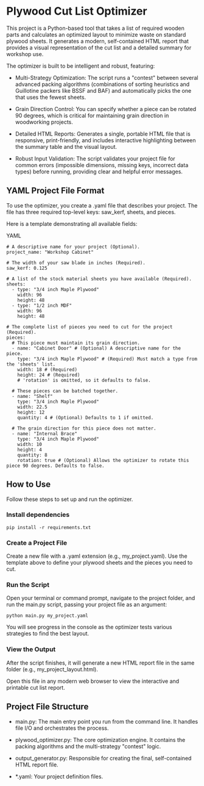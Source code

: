 # Plywood Cut List Optimizer

This project is a Python-based tool that takes a list of required wooden parts and calculates an optimized layout to minimize waste on standard plywood sheets. It generates a modern, self-contained HTML report that provides a visual representation of the cut list and a detailed summary for workshop use.

The optimizer is built to be intelligent and robust, featuring:

* Multi-Strategy Optimization: The script runs a "contest" between several advanced packing algorithms (combinations of sorting heuristics and Guillotine packers like BSSF and BAF) and automatically picks the one that uses the fewest sheets.

* Grain Direction Control: You can specify whether a piece can be rotated 90 degrees, which is critical for maintaining grain direction in woodworking projects.

* Detailed HTML Reports: Generates a single, portable HTML file that is responsive, print-friendly, and includes interactive highlighting between the summary table and the visual layout.

* Robust Input Validation: The script validates your project file for common errors (impossible dimensions, missing keys, incorrect data types) before running, providing clear and helpful error messages.

## YAML Project File Format
To use the optimizer, you create a .yaml file that describes your project. The file has three required top-level keys: saw_kerf, sheets, and pieces.

Here is a template demonstrating all available fields:

YAML
```
# A descriptive name for your project (Optional).
project_name: "Workshop Cabinet"

# The width of your saw blade in inches (Required).
saw_kerf: 0.125

# A list of the stock material sheets you have available (Required).
sheets:
  - type: "3/4 inch Maple Plywood"
    width: 96
    height: 48
  - type: "1/2 inch MDF"
    width: 96
    height: 48

# The complete list of pieces you need to cut for the project (Required).
pieces:
  # This piece must maintain its grain direction.
  - name: "Cabinet Door" # (Optional) A descriptive name for the piece.
    type: "3/4 inch Maple Plywood" # (Required) Must match a type from the 'sheets' list.
    width: 18 # (Required)
    height: 24 # (Required)
    # 'rotation' is omitted, so it defaults to false.

  # These pieces can be batched together.
  - name: "Shelf"
    type: "3/4 inch Maple Plywood"
    width: 22.5
    height: 12
    quantity: 4 # (Optional) Defaults to 1 if omitted.

  # The grain direction for this piece does not matter.
  - name: "Internal Brace"
    type: "3/4 inch Maple Plywood"
    width: 10
    height: 4
    quantity: 8
    rotation: true # (Optional) Allows the optimizer to rotate this piece 90 degrees. Defaults to false.
```

## How to Use
Follow these steps to set up and run the optimizer.

### Install dependencies
```
pip install -r requirements.txt
```

### Create a Project File
Create a new file with a .yaml extension (e.g., my_project.yaml). Use the template above to define your plywood sheets and the pieces you need to cut.

### Run the Script
Open your terminal or command prompt, navigate to the project folder, and run the main.py script, passing your project file as an argument:

```
python main.py my_project.yaml
```

You will see progress in the console as the optimizer tests various strategies to find the best layout.

### View the Output
After the script finishes, it will generate a new HTML report file in the same folder (e.g., my_project_layout.html).

Open this file in any modern web browser to view the interactive and printable cut list report.

## Project File Structure
* main.py: The main entry point you run from the command line. It handles file I/O and orchestrates the process.

* plywood_optimizer.py: The core optimization engine. It contains the packing algorithms and the multi-strategy "contest" logic.

* output_generator.py: Responsible for creating the final, self-contained HTML report file.

* *.yaml: Your project definition files.